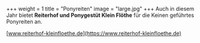 +++
weight = 1
title = "Ponyreiten"
image = "large.jpg"
+++
Auch in diesem Jahr bietet **Reiterhof und Ponygestüt Klein Flöthe** für die Keinen geführtes Ponyreiten an.

[www.reiterhof-kleinfloethe.de](https://www.reiterhof-kleinfloethe.de)